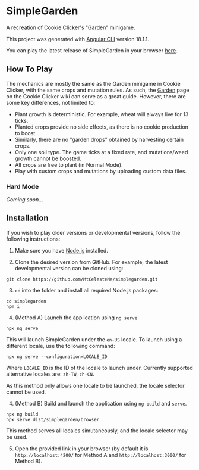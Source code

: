 # SimpleGarden

A recreation of Cookie Clicker's "Garden" minigame.

This project was generated with [Angular CLI](https://github.com/angular/angular-cli) version 18.1.1.

You can play the latest release of SimpleGarden in your browser [here](https://mtcelestema.github.io/simplegarden/en-US/).

## How To Play

The mechanics are mostly the same as the Garden minigame in Cookie Clicker, with the same crops and mutation rules. As such, the [Garden](https://cookieclicker.fandom.com/wiki/Garden) page on the Cookie Clicker wiki can serve as a great guide. However, there are some key differences, not limited to:

-   Plant growth is deterministic. For example, wheat will always live for 13 ticks.
-   Planted crops provide no side effects, as there is no cookie production to boost.
-   Similarly, there are no "garden drops" obtained by harvesting certain crops.
-   Only one soil type. The game ticks at a fixed rate, and mutations/weed growth cannot be boosted.
-   All crops are free to plant (in Normal Mode).
-   Play with custom crops and mutations by uploading custom data files.

### Hard Mode

_Coming soon..._

## Installation

If you wish to play older versions or developmental versions, follow the following instructions:

1. Make sure you have [Node.js](https://nodejs.org/) installed.

2. Clone the desired version from GitHub. For example, the latest developmental version can be cloned using:

```shell
git clone https://github.com/MtCelesteMa/simplegarden.git
```

3. `cd` into the folder and install all required Node.js packages:

```shell
cd simplegarden
npm i
```

4. (Method A) Launch the application using `ng serve`

```shell
npx ng serve
```

This will launch SimpleGarden under the `en-US` locale. To launch using a different locale, use the following command:

```shell
npx ng serve --configuration=LOCALE_ID
```

Where `LOCALE_ID` is the ID of the locale to launch under. Currently supported alternative locales are: `zh-TW`, `zh-CN`.

As this method only allows one locale to be launched, the locale selector cannot be used.

4. (Method B) Build and launch the application using `ng build` and `serve`.

```shell
npx ng build
npx serve dist/simplegarden/browser
```

This method serves all locales simutaneously, and the locale selector may be used.

5. Open the provided link in your browser (by default it is `http://localhost:4200/` for Method A and `http://localhost:3000/` for Method B).

